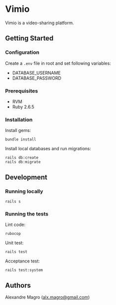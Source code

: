 # Vimio

Vimio is a video-sharing platform.

## Getting Started

### Configuration

Create a `.env` file in root and set following variables:

- DATABASE_USERNAME
- DATABASE_PASSWORD

### Prerequisites

- RVM
- Ruby 2.6.5

### Installation

Install gems:

```
bundle install
```

Install local databases and run migrations:

```
rails db:create
rails db:migrate
```

## Development

### Running locally

```
rails s
```

### Running the tests

Lint code:
```
rubocop
```

Unit test:
```
rails test
```

Acceptance test:
```
rails test:system
```

## Authors

Alexandre Magro (alx.magro@gmail.com)
